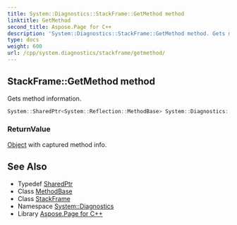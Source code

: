 ```yaml
---
title: System::Diagnostics::StackFrame::GetMethod method
linktitle: GetMethod
second_title: Aspose.Page for C++
description: 'System::Diagnostics::StackFrame::GetMethod method. Gets method information in C++.'
type: docs
weight: 600
url: /cpp/system.diagnostics/stackframe/getmethod/
---
```

## StackFrame::GetMethod method


Gets method information.

```cpp
System::SharedPtr<System::Reflection::MethodBase> System::Diagnostics::StackFrame::GetMethod()
```


### ReturnValue

[Object](../../../system/object/) with captured method info.

## See Also

* Typedef [SharedPtr](../../../system/sharedptr/)
* Class [MethodBase](../../../system.reflection/methodbase/)
* Class [StackFrame](../)
* Namespace [System::Diagnostics](../../)
* Library [Aspose.Page for C++](../../../)
